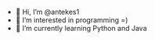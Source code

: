 - 👋 Hi, I’m @antekes1
- 👀 I’m interested in programming =)
- 🐍 I’m currently learning Python and Java
